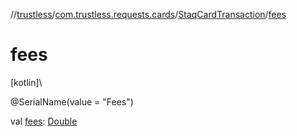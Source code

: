 //[trustless](../../../index.md)/[com.trustless.requests.cards](../index.md)/[StaqCardTransaction](index.md)/[fees](fees.md)

# fees

[kotlin]\

@SerialName(value = &quot;Fees&quot;)

val [fees](fees.md): [Double](https://kotlinlang.org/api/latest/jvm/stdlib/kotlin/-double/index.html)
